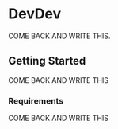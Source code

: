 # DevDev

COME BACK AND WRITE THIS.

## Getting Started

COME BACK AND WRITE THIS

### Requirements

COME BACK AND WRITE THIS